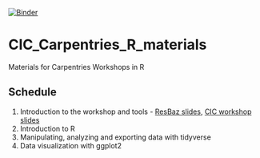 [![Binder](https://mybinder.org/badge_logo.svg)](https://mybinder.org/v2/gh/CurtinIC/CIC_Carpentries_R_materials/master?urlpath=rstudio)


# CIC_Carpentries_R_materials
Materials for Carpentries Workshops in R

## Schedule

1.  Introduction to the workshop and tools - [ResBaz slides](https://tinyurl.com/resbaz-perth-R), [CIC workshop slides](https://docs.google.com/presentation/d/1l3k8o2-Q3cx0--QC11LD2VgVP1hvpVPD_0X2m8hjk-o/edit?usp=sharing)
2.  Introduction to R
3. 	Manipulating, analyzing and exporting data with tidyverse
4. 	Data visualization with ggplot2

